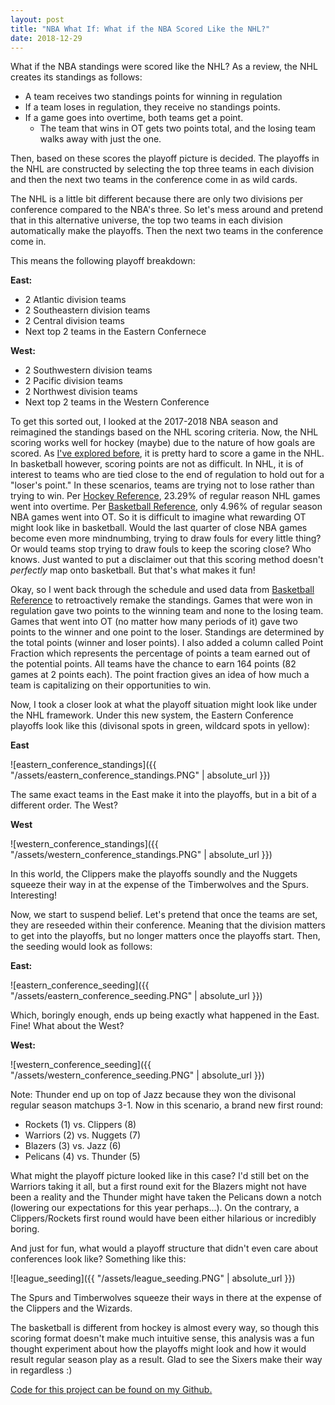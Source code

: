 ```yaml
---
layout: post
title: "NBA What If: What if the NBA Scored Like the NHL?"
date: 2018-12-29
---
```


What if the NBA standings were scored like the NHL? As a review, the NHL creates its standings as follows: 
- A team receives two standings points for winning in regulation
- If a team loses in regulation, they receive no standings points.
- If a game goes into overtime, both teams get a point. 
  - The team that wins in OT gets two points total, and the losing team walks away with just the one.
  
Then, based on these scores the playoff picture is decided. The playoffs in the NHL are constructed by selecting the top three teams in each division and then the next two teams in the conference come in as wild cards. 

The NHL is a little bit different because there are only two divisions per conference compared to the NBA's three. So let's mess around and pretend that in this alternative universe, the top two teams in each division automatically make the playoffs. Then the next two teams in the conference come in. 

This means the following playoff breakdown: 

**East:**
- 2 Atlantic division teams 
- 2 Southeastern division teams 
- 2 Central division teams 
- Next top 2 teams in the Eastern Confernece 

**West:**
- 2 Southwestern division teams 
- 2 Pacific division teams 
- 2 Northwest division teams 
- Next top 2 teams in the Western Conference

To get this sorted out, I looked at the 2017-2018 NBA season and reimagined the standings based on the NHL scoring criteria. Now, the NHL scoring works well for hockey (maybe) due to the nature of how goals are scored. As [I've explored before](https://ashleyajohn.github.io/2018/04/03/hockey-shots.html), it is pretty hard to score a game in the NHL. In basketball however, scoring points are not as difficult. In NHL, it is of interest to teams who are tied close to the end of regulation to hold out for a "loser's point." In these scenarios, teams are trying not to lose rather than trying to win. Per [Hockey Reference](https://www.hockey-reference.com/leagues/NHL_2018_games.html), 23.29% of regular reason NHL games went into overtime. Per [Basketball Reference](https://www.basketball-reference.com/leagues/NBA_2018_games.html), only 4.96% of regular season NBA games went into OT. So it is difficult to imagine what rewarding OT might look like in basketball. Would the last quarter of close NBA games become even more mindnumbing, trying to draw fouls for every little thing? Or would teams stop trying to draw fouls to keep the scoring close? Who knows. Just wanted to put a disclaimer out that this scoring method doesn't *perfectly* map onto basketball. But that's what makes it fun! 

Okay, so I went back through the schedule and used data from [Basketball Reference](https://www.basketball-reference.com/leagues/NBA_2018_games.html) to retroactively remake the standings. Games that were won in regulation gave two points to the winning team and none to the losing team. Games that went into OT (no matter how many periods of it) gave two points to the winner and one point to the loser. Standings are determined by the total points (winner and loser points). I also added a column called Point Fraction which represents the percentage of points a team earned out of the potential points. All teams have the chance to earn 164 points (82 games at 2 points each). The point fraction gives an idea of how much a team is capitalizing on their opportunities to win.

Now, I took a closer look at what the playoff situation might look like under the NHL framework. Under this new system, the Eastern Conference playoffs look like this (divisonal spots in green, wildcard spots in yellow): 

**East** 

![eastern_conference_standings]({{ "/assets/eastern_conference_standings.PNG" | absolute_url }})

The same exact teams in the East make it into the playoffs, but in a bit of a different order. The West?

**West**

![western_conference_standings]({{ "/assets/western_conference_standings.PNG" | absolute_url }})


In this world, the Clippers make the playoffs soundly and the Nuggets squeeze their way in at the expense of the Timberwolves and the Spurs. Interesting!

Now, we start to suspend belief. Let's pretend that once the teams are set, they are reseeded within their conference. Meaning that the division matters to get into the playoffs, but no longer matters once the playoffs start. Then, the seeding would look as follows:

**East:** 

![eastern_conference_seeding]({{ "/assets/eastern_conference_seeding.PNG" | absolute_url }})

Which, boringly enough, ends up being exactly what happened in the East. Fine! What about the West?

**West:** 

![western_conference_seeding]({{ "/assets/western_conference_seeding.PNG" | absolute_url }})


Note: Thunder end up on top of Jazz because they won the divisonal regular season matchups 3-1. Now in this scenario, a brand new first round: 

- Rockets (1) vs. Clippers (8)
- Warriors (2) vs. Nuggets (7)
- Blazers (3) vs. Jazz (6)
- Pelicans (4) vs. Thunder (5) 

What might the playoff picture looked like in this case? I'd still bet on the Warriors taking it all, but a first round exit for the Blazers might not have been a reality and the Thunder might have taken the Pelicans down a notch (lowering our expectations for this year perhaps...). On the contrary, a Clippers/Rockets first round would have been either hilarious or incredibly boring. 

And just for fun, what would a playoff structure that didn't even care about conferences look like? Something like this: 

![league_seeding]({{ "/assets/league_seeding.PNG" | absolute_url }})

The Spurs and Timberwolves squeeze their ways in there at the expense of the Clippers and the Wizards. 

The basketball is different from hockey is almost every way, so though this scoring format doesn't make much intuitive sense, this analysis was a fun thought experiment about how the playoffs might look and how it would result regular season play as a result. Glad to see the Sixers make their way in regardless :)

[Code for this project can be found on my Github.](https://github.com/ashleyajohn/nba-as-nhl)
